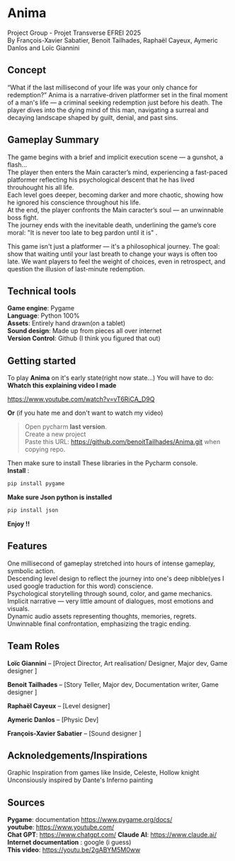 # Anima  
Project Group - Projet Transverse EFREI 2025  
By François-Xavier Sabatier, Benoit Tailhades, Raphaël Cayeux, Aymeric Danlos and Loïc Giannini  
 
## Concept  
“What if the last millisecond of your life was your only chance for redemption?”
Anima is a narrative-driven platformer set in the final moment of a man's life — a criminal seeking redemption just before his death. The player dives into the dying mind of this man, navigating a surreal and decaying landscape shaped by guilt, denial, and past sins.  

## Gameplay Summary  
The game begins with a brief and implicit execution scene — a gunshot, a flash...  
The player then enters the Main caracter’s mind, experiencing a fast-paced platformer reflecting his psychological descent that he has lived throuhought his all life.  
Each level goes deeper, becoming darker and more chaotic, showing how he ignored his conscience throughout his life.  
At the end, the player confronts the Main caracter’s soul — an unwinnable boss fight.  
The journey ends with the inevitable death, underlining the game’s core moral: "It is never too late to beg pardon until it is" .  

This game isn't just a platformer — it's a philosophical journey. The goal: show that waiting until your last breath to change your ways is often too late. We want players to feel the weight of choices, even in retrospect, and question the illusion of last-minute redemption. 

## Technical tools  
**Game engine**: Pygame   
**Language**: Python 100%  
**Assets**: Entirely hand drawn(on a tablet)   
**Sound design**: Made up from pieces all over internet  
**Version Control**: Github (I think you figured that out)   

## Getting started 
To play **Anima** on it's early state(right now state...) You will have to do: 
**Whatch this explaining video I made**  

https://www.youtube.com/watch?v=vT6RiCA_D9Q

**Or** (if you hate me and don't want to watch my video)  
 
>Open pycharm **last version**.   
>Create a new project  
>Paste this URL: https://github.com/benoitTailhades/Anima.git when copying repo.

Then make sure to install These libraries in the Pycharm console.   
**Install** :
```sh
pip install pygame
```
**Make sure Json python is installed** 
```sh
pip install json
```
**Enjoy !!**
 
 ## Features  
 One millisecond of gameplay stretched into hours of intense gameplay, symbolic action.  
 Descending level design to reflect the journey into one's deep nibble(yes I used google traduction for this word) conscience.  
 Psychological storytelling through sound, color, and game mechanics.  
 Implicit narrative — very little amount of dialogues, most emotions and visuals.  
 Dynamic audio assets representing thoughts, memories, regrets.  
 Unwinnable final confrontation, emphasizing the tragic ending.  
  
## Team Roles  
**Loïc Giannini** – [Project Director, Art realisation/ Designer, Major dev, Game designer ]  
  
**Benoit Tailhades** – [Story Teller, Major dev, Documentation writer, Game designer ]  

**Raphaël Cayeux** – [Level designer]  

**Aymeric Danlos** – [Physic Dev]  

**François-Xavier Sabatier** – [Sound designer ]  
  
## Acknoledgements/Inspirations  
Graphic Inspiration from games like Inside, Celeste, Hollow knight    
Unconsiously inspired by Dante's Inferno painting   

## Sources   
**Pygame**: documentation https://www.pygame.org/docs/  
**youtube**: https://www.youtube.com/  
**Chat GPT**: https://www.chatgpt.com/
**Claude AI**: https://www.claude.ai/  
**Internet documentation** : google (i guess)   
**This video**: https://youtu.be/2gABYM5M0ww  




